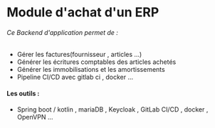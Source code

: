 # Module d'achat d'un ERP
###### Ce Backend d'application permet de :
- Gérer les factures(fournisseur , articles ...)
- Générer les écritures comptables des articles achetés
- Générer les immobilisations et les amortissements
- Pipeline CI/CD avec gitlab ci , docker ...
#### Les outils :
- Spring boot / kotlin , mariaDB , Keycloak , GitLab CI/CD , docker , OpenVPN ...



